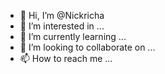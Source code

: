 - 👋 Hi, I’m @Nickricha
- 👀 I’m interested in ...
- 🌱 I’m currently learning ...
- 💞️ I’m looking to collaborate on ...
- 📫 How to reach me ...

<!---
Nickricha/Nickricha is a ✨ special ✨ repository because its `README.md` (this file) appears on your GitHub profile.
You can click the Preview link to take a look at your changes.
--->
